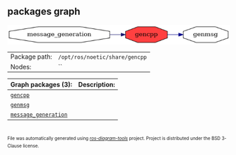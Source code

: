 <!--
File was automatically generated using 'ros-diagram-tools' project.
Project is distributed under the BSD 3-Clause license.
-->

## packages graph

[![gencpp](gencpp.png "gencpp")](gencpp.png)

|     |     |
| --- | --- |
| Package path: | `/opt/ros/noetic/share/gencpp` |
| Nodes: | `` |


| Graph packages (3): | Description: |
| ------------------- | ------------ |
| [`gencpp`](gencpp.md) |  |
| [`genmsg`](genmsg.md) |  |
| [`message_generation`](message_generation.md) |  |


</br>
<font size="1">
File was automatically generated using <a href="https://github.com/anetczuk/ros-diagram-tools"><i>ros-diagram-tools</i></a> project.
Project is distributed under the BSD 3-Clause license.
</font>
